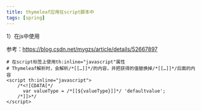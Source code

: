 ```yaml
---
title: thymeleaf应用在script脚本中
tags: [spring]
---
```


1）在js中使用

参考：https://blog.csdn.net/mygzs/article/details/52667897

```
# 在script标签上使用th:inline="javascript"属性
# Thymeleaf解析时，会解析/*[[…]]*/的内容，并把获得的值替换掉/*[[…]]*/后面的内容
<script th:inline="javascript">
    /*<![CDATA[*/
      var valueType = /*[[${valueType}]]*/ 'defaultvalue';
    /*]]>*/
</script>
```